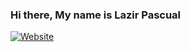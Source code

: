 ### Hi there, My name is Lazir Pascual

[![Website](https://img.shields.io/website?label=lazirpascual.netlify.app&style=for-the-badge&url=https%3A%2F%2Fcodestackr.com)](https://lazirpascual.netlify.app/)

<!--
**lazirpascual/lazirpascual** is a ✨ _special_ ✨ repository because its `README.md` (this file) appears on your GitHub profile.

Here are some ideas to get you started:

- 🔭 I’m currently working on ...
- 🌱 I’m currently learning ...
- 👯 I’m looking to collaborate on ...
- 🤔 I’m looking for help with ...
- 💬 Ask me about ...
- 📫 How to reach me: ...
- 😄 Pronouns: ...
- ⚡ Fun fact: ...
-->
